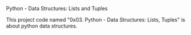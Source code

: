Python - Data Structures: Lists and Tuples

This project code named "0x03. Python - Data Structures: Lists, Tuples" is about python data structures.


